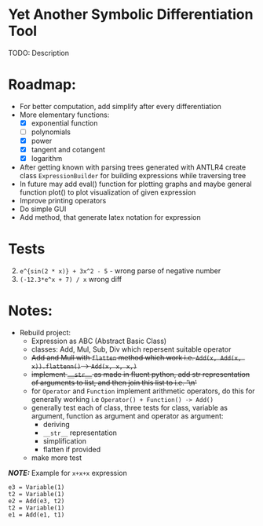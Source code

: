 # Yet Another Symbolic Differentiation Tool
TODO: Description

# Roadmap:
* For better computation, add simplify after every differentiation
* More elementary functions:
  - [x] exponential function
  - [ ] polynomials
  - [x] power
  - [x] tangent and cotangent
  - [x] logarithm
* After getting known with parsing trees generated with ANTLR4 create class `ExpressionBuilder` for building expressions while traversing tree
* In future may add eval() function for plotting graphs and maybe general function plot() to plot visualization of given expression
* Improve printing operators
* Do simple GUI
* Add method, that generate latex notation for expression

# Tests
2. `e^{sin(2 * x)} + 3x^2 - 5` - wrong parse of negative number
3. `(-12.3*e^x + 7) / x` wrong diff


# Notes:
* Rebuild project:
  - Expression as ABC (Abstract Basic Class)
  - classes: Add, Mul, Sub, Div which repersent suitable operator
  - ~~Add and Mull with `flatten` method which work i.e. `Add(x, Add(x, x)).flattenn()` -> `Add(x, x, x,)`~~
  - ~~implement `__str__` as made in fluent python, add str representation of arguments to list, and then join this list to i.e. '\n'~~
  - for `Operator` and `Function` implement arithmetic operators, do this for generally working i.e `Operator() + Function() -> Add()`
  - generally test each of class, three tests for class, variable as argument, function as argument and operator as argument:
    - deriving
    - `__str__` representation
    - simplification
    - flatten if provided
  - make more test

**_NOTE:_** Example for `x+x+x` expression
```
e3 = Variable(1)
t2 = Variable(1)
e2 = Add(e3, t2)
t2 = Variable(1)
e1 = Add(e1, t1)
```

